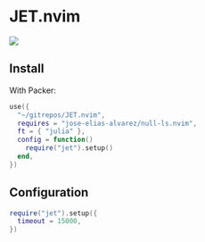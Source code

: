 # JET.nvim

![](https://aws1.discourse-cdn.com/business5/uploads/julialang/original/3X/b/4/b47f035733d3f3fab9dd9c13f0e5446e60f59d3c.jpeg)

## Install

With Packer:

```lua
use({
  "~/gitrepos/JET.nvim",
  requires = "jose-elias-alvarez/null-ls.nvim",
  ft = { "julia" },
  config = function()
    require("jet").setup()
  end,
})
```

## Configuration

```lua
require("jet").setup({
  timeout = 15000,
})
```
